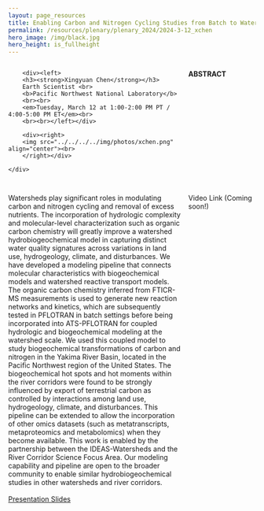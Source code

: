 ```yaml
---
layout: page_resources
title: Enabling Carbon and Nitrogen Cycling Studies from Batch to Watershed Scales
permalink: /resources/plenary/plenary_2024/2024-3-12_xchen
hero_image: /img/black.jpg
hero_height: is_fullheight
---
```

<style>
    .wrapper {
        display:grid;
        grid-template-columns: 70% 30%;
        grid-gap: 1em;
        text-align:left;
        vertical-align:middle;
    }
    .wrapper > div{
        padding: 1em;
    }
    .wrapper > div:nth-child(odd){
    }
    /* Add this CSS rule to set the height of the image */
    .wrapper img {
        height: 200px; /* Adjust the height value as needed */
    }
</style>

<body>
    <div class = "wrapper">

    	<div><left>
        <h3><strong>Xingyuan Chen</strong></h3>
        Earth Scientist <br>
        <b>Pacific Northwest National Laboratory</b>
        <br><br>
        <em>Tuesday, March 12 at 1:00-2:00 PM PT / 4:00-5:00 PM ET</em><br>
        <br><br></left></div>

        <div><right>
        <img src="../../../../img/photos/xchen.png" align="center"><br>
        </right></div>

    </div>
</body>

**ABSTRACT**

Watersheds play significant roles in modulating carbon and nitrogen cycling and removal of excess nutrients. The incorporation of hydrologic complexity and molecular-level characterization such as organic carbon chemistry will greatly improve a watershed hydrobiogeochemical model in capturing distinct water quality signatures across variations in land use, hydrogeology, climate, and disturbances. We have developed a modeling pipeline that connects molecular characteristics with biogeochemical models and watershed reactive transport models. The organic carbon chemistry inferred from FTICR-MS measurements is used to generate new reaction networks and kinetics, which are subsequently tested in PFLOTRAN in batch settings before being incorporated into ATS-PFLOTRAN for coupled hydrologic and biogeochemical modeling at the watershed scale. We used this coupled model to study biogeochemical transformations of carbon and nitrogen in the Yakima River Basin, located in the Pacific Northwest region of the United States. The biogeochemical hot spots and hot moments within the river corridors were found to be strongly influenced by export of terrestrial carbon as controlled by interactions among land use, hydrogeology, climate, and disturbances. This pipeline can be extended to allow the incorporation of other omics datasets (such as metatranscripts, metaproteomics and metabolomics) when they become available. This work is enabled by the partnership between the IDEAS-Watersheds and the River Corridor Science Focus Area. Our modeling capability and pipeline are open to the broader community to enable similar hydrobiogeochemical studies in other watersheds and river corridors.
<br><br>
[Presentation Slides](../Slides/xchen_2024-03-12.pdf)

Video Link (Coming soon!)